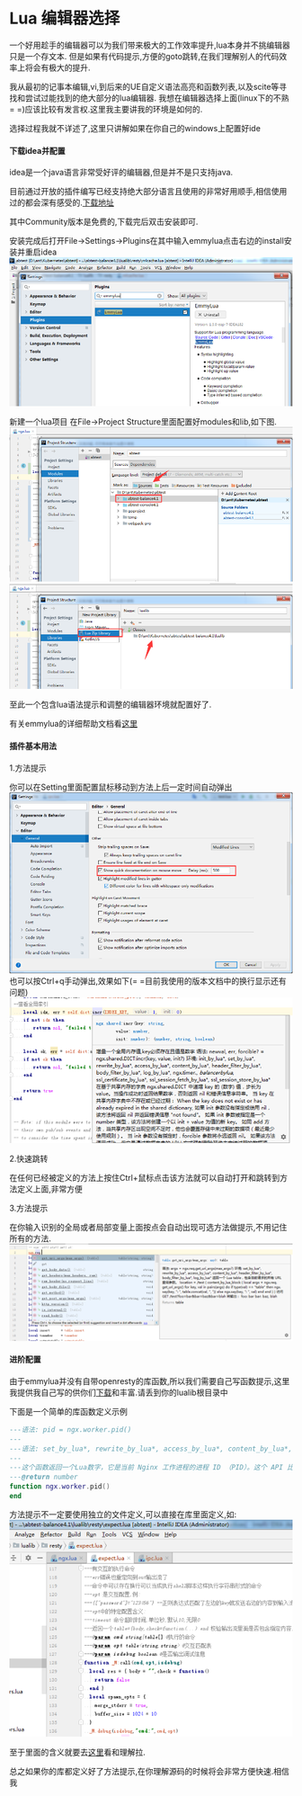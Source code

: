 # Lua 编辑器选择

一个好用趁手的编辑器可以为我们带来极大的工作效率提升,lua本身并不挑编辑器只是一个存文本.
但是如果有代码提示,方便的goto跳转,在我们理解别人的代码效率上将会有极大的提升.

我从最初的记事本编辑,vi,到后来的UE自定义语法高亮和函数列表,以及scite等寻找和尝试过能找到的绝大部分的lua编辑器.
我想在编辑器选择上面(linux下的不熟= =)应该比较有发言权.这里我主要讲我的环境是如何的.

选择过程我就不详述了,这里只讲解如果在你自己的windows上配置好ide

#### 下载idea并配置

idea是一个java语言非常受好评的编辑器,但是并不是只支持java.

目前通过开放的插件编写已经支持绝大部分语言且使用的非常好用顺手,相信使用过的都会深有感受的.[下载地址](https://www.jetbrains.com/idea/download/#section=windows) 
 
 其中Community版本是免费的,下载完后双击安装即可.
 
 安装完成后打开File->Settings->Plugins在其中输入emmylua点击右边的install安装并重启idea
![](../images/installplugins.png)

新建一个lua项目
在File->Project Structure里面配置好modules和lib,如下图.
![](../images/lua_settingmodules.png)
![](../images/lua_importlib.png)

至此一个包含lua语法提示和调整的编辑器环境就配置好了.

有关emmylua的详细帮助文档看[这里](https://emmylua.github.io/zh_CN/)

#### 插件基本用法
1.方法提示

你可以在Setting里面配置鼠标移动到方法上后一定时间自动弹出
![](../images/lua_quickdoc.png)
也可以按Ctrl+q手动弹出,效果如下(= =目前我使用的版本文档中的换行显示还有问题)
![](../images/lua_quickdocui.png)

2.快速跳转

在任何已经被定义的方法上按住Ctrl+鼠标点击该方法就可以自动打开和跳转到方法定义上面,非常方便

3.方法提示

在你输入识别的全局或者局部变量上面按点会自动出现可选方法做提示,不用记住所有的方法.
![](../images/lua_autofunc.png)


#### 进阶配置
由于emmylua并没有自带openresty的库函数,所以我们需要自己写函数提示,这里我提供我自己写的供你们[下载](./ngx.lua)和丰富.请丢到你的lualib根目录中

下面是一个简单的库函数定义示例
```lua
---语法: pid = ngx.worker.pid()
---
---语法: set_by_lua*, rewrite_by_lua*, access_by_lua*, content_by_lua*, header_filter_by_lua*, body_filter_by_lua*, log_by_lua*, ngx.timer.*, init_by_lua*, init_worker_by_lua*
---
---这个函数返回一个Lua数字，它是当前 Nginx 工作进程的进程 ID （PID）。这个 API 比 ngx.var.pid 更有效，ngx.var.VARIABLE API 不能使用的地方（例如 init_worker_by_lua），该 API 是可以的。
---@return number
function ngx.worker.pid()
end
```
方法提示不一定要使用独立的文件定义,可以直接在库里面定义,如:
![](../images/lua_func.png)

至于里面的含义就要去[这里](https://emmylua.github.io/zh_CN/)看和理解拉.

总之如果你的库都定义好了方法提示,在你理解源码的时候将会非常方便快速.相信我

